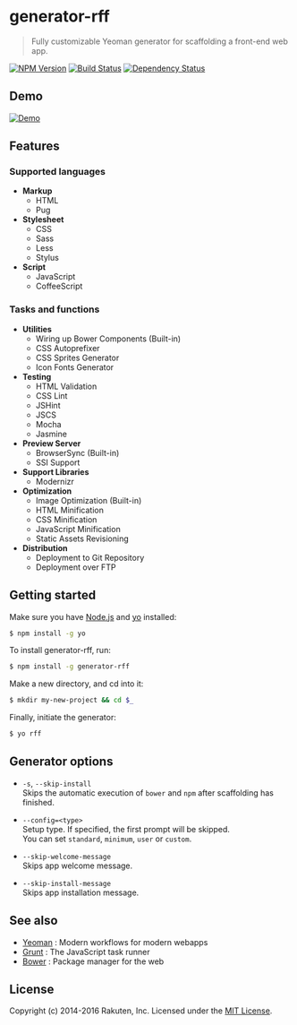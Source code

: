 # generator-rff
> Fully customizable Yeoman generator for scaffolding a front-end web app.

[![NPM Version][npm-image]][npm-url]
[![Build Status][travis-image]][travis-url]
[![Dependency Status][deps-image]][deps-url]

## Demo
[![Demo](docs/images/video.png)](http://youtu.be/jGzqR6-jAYE)

## Features

### Supported languages
* **Markup**
  * HTML
  * Pug
* **Stylesheet**
  * CSS
  * Sass
  * Less
  * Stylus
* **Script**
  * JavaScript
  * CoffeeScript

### Tasks and functions
* **Utilities**
  * Wiring up Bower Components (Built-in)
  * CSS Autoprefixer
  * CSS Sprites Generator
  * Icon Fonts Generator
* **Testing**
  * HTML Validation
  * CSS Lint
  * JSHint
  * JSCS
  * Mocha
  * Jasmine
* **Preview Server**
  * BrowserSync (Built-in)
  * SSI Support
* **Support Libraries**
  * Modernizr
* **Optimization**
  * Image Optimization (Built-in)
  * HTML Minification
  * CSS Minification
  * JavaScript Minification
  * Static Assets Revisioning
* **Distribution**
  * Deployment to Git Repository
  * Deployment over FTP

## Getting started
Make sure you have [Node.js](https://nodejs.org/) and [yo](https://github.com/yeoman/yo) installed:

```sh
$ npm install -g yo
```

To install generator-rff, run:

```sh
$ npm install -g generator-rff
```

Make a new directory, and cd into it:

```sh
$ mkdir my-new-project && cd $_
```

Finally, initiate the generator:

```sh
$ yo rff
```

## Generator options
* `-s`, `--skip-install`  
  Skips the automatic execution of `bower` and `npm` after scaffolding has finished.

* `--config=<type>`  
  Setup type. If specified, the first prompt will be skipped.  
  You can set `standard`, `minimum`, `user` or `custom`.

* `--skip-welcome-message`  
  Skips app welcome message.

* `--skip-install-message`  
  Skips app installation message.

## See also
* [Yeoman](http://yeoman.io/) : Modern workflows for modern webapps
* [Grunt](http://gruntjs.com/) : The JavaScript task runner
* [Bower](http://bower.io/) : Package manager for the web

## License
Copyright (c) 2014-2016 Rakuten, Inc.
Licensed under the [MIT License](LICENSE).

[npm-image]: https://img.shields.io/npm/v/generator-rff.svg
[npm-url]: https://www.npmjs.com/package/generator-rff
[travis-image]: https://travis-ci.org/rakuten-frontend/generator-rff.svg?branch=master
[travis-url]: https://travis-ci.org/rakuten-frontend/generator-rff
[deps-image]: https://david-dm.org/rakuten-frontend/generator-rff.svg
[deps-url]: https://david-dm.org/rakuten-frontend/generator-rff

